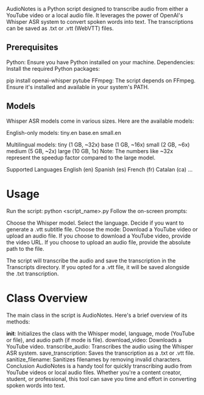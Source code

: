 AudioNotes is a Python script designed to transcribe audio from either a YouTube video or a local audio file. It leverages the power of OpenAI's Whisper ASR system to convert spoken words into text. The transcriptions can be saved as .txt or .vtt (WebVTT) files.

## Prerequisites
Python: Ensure you have Python installed on your machine.
Dependencies: Install the required Python packages:

pip install openai-whisper pytube
FFmpeg: The script depends on FFmpeg. Ensure it's installed and available in your system's PATH.  

## Models
Whisper ASR models come in various sizes. Here are the available models:

English-only models:
tiny.en
base.en
small.en

Multilingual models:
tiny (1 GB, ~32x)
base (1 GB, ~16x)
small (2 GB, ~6x)
medium (5 GB, ~2x)
large (10 GB, 1x)
Note: The numbers like ~32x represent the speedup factor compared to the large model.

Supported Languages
English (en)
Spanish (es)
French (fr)
Catalan (ca)
...

# Usage
Run the script:
python <script_name>.py
Follow the on-screen prompts:

Choose the Whisper model.
Select the language.
Decide if you want to generate a .vtt subtitle file.
Choose the mode: Download a YouTube video or upload an audio file.
If you choose to download a YouTube video, provide the video URL. If you choose to upload an audio file, provide the absolute path to the file.

The script will transcribe the audio and save the transcription in the Transcripts directory. If you opted for a .vtt file, it will be saved alongside the .txt transcription.

# Class Overview
The main class in the script is AudioNotes. Here's a brief overview of its methods:

__init__: Initializes the class with the Whisper model, language, mode (YouTube or file), and audio path (if mode is file).
download_video: Downloads a YouTube video.
transcribe_audio: Transcribes the audio using the Whisper ASR system.
save_transcription: Saves the transcription as a .txt or .vtt file.
sanitize_filename: Sanitizes filenames by removing invalid characters.
Conclusion
AudioNotes is a handy tool for quickly transcribing audio from YouTube videos or local audio files. Whether you're a content creator, student, or professional, this tool can save you time and effort in converting spoken words into text.




